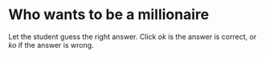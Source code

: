 # Who wants to be a millionaire

Let the student guess the right answer. Click _ok_ is the answer is correct, or _ko_ if the answer is wrong.
